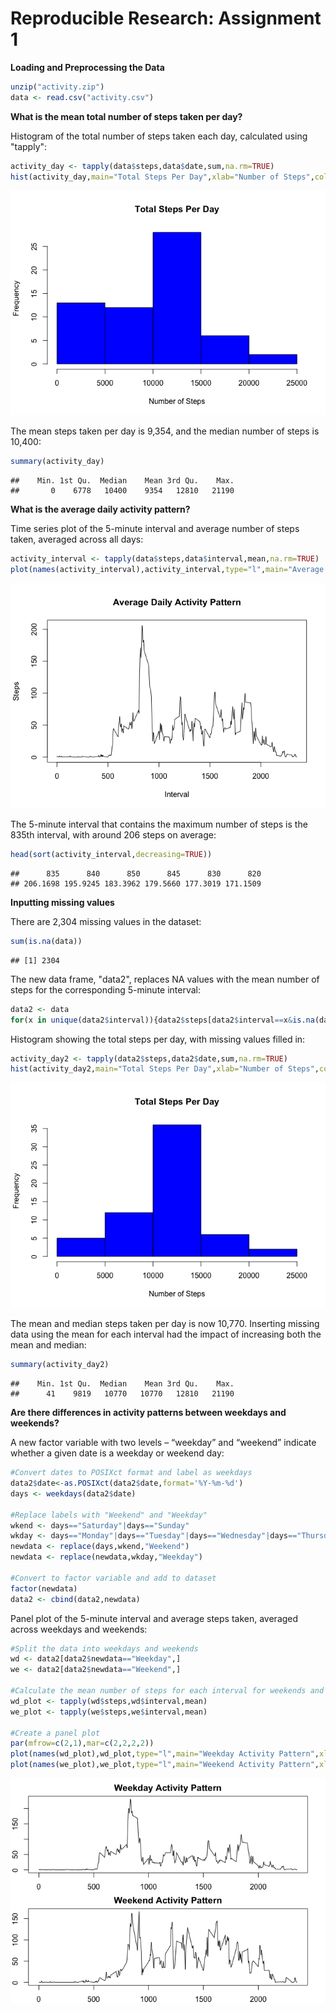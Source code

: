 # Reproducible Research: Assignment 1
**Loading and Preprocessing the Data**


```r
unzip("activity.zip")
data <- read.csv("activity.csv")
```

**What is the mean total number of steps taken per day?**

Histogram of the total number of steps taken each day, calculated using "tapply":


```r
activity_day <- tapply(data$steps,data$date,sum,na.rm=TRUE)
hist(activity_day,main="Total Steps Per Day",xlab="Number of Steps",col="blue")
```

![](RepData_Assignment1_files/figure-html/unnamed-chunk-2-1.png)<!-- -->

The mean steps taken per day is 9,354, and the median number of steps is 10,400:


```r
summary(activity_day)
```

```
##    Min. 1st Qu.  Median    Mean 3rd Qu.    Max. 
##       0    6778   10400    9354   12810   21190
```

**What is the average daily activity pattern?**

Time series plot of the 5-minute interval and average number of steps taken, averaged across all days:


```r
activity_interval <- tapply(data$steps,data$interval,mean,na.rm=TRUE)
plot(names(activity_interval),activity_interval,type="l",main="Average Daily Activity Pattern",xlab="Interval",ylab="Steps")
```

![](RepData_Assignment1_files/figure-html/unnamed-chunk-4-1.png)<!-- -->

The 5-minute interval that contains the maximum number of steps is the 835th interval, with around 206 steps on average:


```r
head(sort(activity_interval,decreasing=TRUE))
```

```
##      835      840      850      845      830      820 
## 206.1698 195.9245 183.3962 179.5660 177.3019 171.1509
```

**Inputting missing values**

There are 2,304 missing values in the dataset:

```r
sum(is.na(data))
```

```
## [1] 2304
```

The new data frame, "data2", replaces NA values with the mean number of steps for the corresponding 5-minute interval:

```r
data2 <- data
for(x in unique(data2$interval)){data2$steps[data2$interval==x&is.na(data2$steps)]<-mean(data2$steps[data2$interval==x],na.rm=TRUE)}
```

Histogram showing the total steps per day, with missing values filled in:

```r
activity_day2 <- tapply(data2$steps,data2$date,sum,na.rm=TRUE)
hist(activity_day2,main="Total Steps Per Day",xlab="Number of Steps",col="blue")
```

![](RepData_Assignment1_files/figure-html/unnamed-chunk-8-1.png)<!-- -->


The mean and median steps taken per day is now 10,770. Inserting missing data using the mean for each interval had the impact of increasing both the mean and median:

```r
summary(activity_day2)
```

```
##    Min. 1st Qu.  Median    Mean 3rd Qu.    Max. 
##      41    9819   10770   10770   12810   21190
```

**Are there differences in activity patterns between weekdays and weekends?**

A new factor variable with two levels – “weekday” and “weekend” indicate whether a given date is a weekday or weekend day:


```r
#Convert dates to POSIXct format and label as weekdays
data2$date<-as.POSIXct(data2$date,format='%Y-%m-%d')
days <- weekdays(data2$date)

#Replace labels with "Weekend" and "Weekday"
wkend <- days=="Saturday"|days=="Sunday"
wkday <- days=="Monday"|days=="Tuesday"|days=="Wednesday"|days=="Thursday"|days=="Friday"
newdata <- replace(days,wkend,"Weekend")
newdata <- replace(newdata,wkday,"Weekday")

#Convert to factor variable and add to dataset
factor(newdata)
data2 <- cbind(data2,newdata)
```

Panel plot of the 5-minute interval and average steps taken, averaged across weekdays and weekends:


```r
#Split the data into weekdays and weekends
wd <- data2[data2$newdata=="Weekday",]
we <- data2[data2$newdata=="Weekend",]

#Calculate the mean number of steps for each interval for weekends and weekdays
wd_plot <- tapply(wd$steps,wd$interval,mean)
we_plot <- tapply(we$steps,we$interval,mean)

#Create a panel plot
par(mfrow=c(2,1),mar=c(2,2,2,2))
plot(names(wd_plot),wd_plot,type="l",main="Weekday Activity Pattern",xlab="Interval",ylab="Steps")
plot(names(we_plot),we_plot,type="l",main="Weekend Activity Pattern",xlab="Interval",ylab="Steps")
```

![](RepData_Assignment1_files/figure-html/unnamed-chunk-11-1.png)<!-- -->
